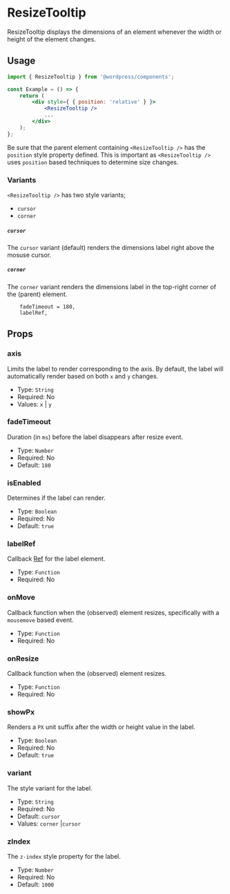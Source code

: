# ResizeTooltip

ResizeTooltip displays the dimensions of an element whenever the width or height of the element changes.

## Usage

```jsx
import { ResizeTooltip } from '@wordpress/components';

const Example = () => {
	return (
		<div style={ { position: 'relative' } }>
			<ResizeTooltip />
			...
		</div>
	);
};
```

Be sure that the parent element containing `<ResizeTooltip />` has the `position` style property defined. This is important as `<ResizeTooltip />` uses `position` based techniques to determine size changes.

### Variants

`<ResizeTooltip />` has two style variants;

-   `cursor`
-   `corner`

##### `cursor`

The `cursor` variant (default) renders the dimensions label right above the mosuse cursor.

##### `corner`

The `corner` variant renders the dimensions label in the top-right corner of the (parent) element.

    	fadeTimeout = 180,
    	labelRef,

## Props

### axis

Limits the label to render corresponding to the axis. By default, the label will automatically render based on both `x` and `y` changes.

-   Type: `String`
-   Required: No
-   Values: `x` | `y`

### fadeTimeout

Duration (in `ms`) before the label disappears after resize event.

-   Type: `Number`
-   Required: No
-   Default: `180`

### isEnabled

Determines if the label can render.

-   Type: `Boolean`
-   Required: No
-   Default: `true`

### labelRef

Callback [Ref](https://reactjs.org/docs/forwarding-refs.html) for the label element.

-   Type: `Function`
-   Required: No

### onMove

Callback function when the (observed) element resizes, specifically with a `mousemove` based event.

-   Type: `Function`
-   Required: No

### onResize

Callback function when the (observed) element resizes.

-   Type: `Function`
-   Required: No

### showPx

Renders a `PX` unit suffix after the width or height value in the label.

-   Type: `Boolean`
-   Required: No
-   Default: `true`

### variant

The style variant for the label.

-   Type: `String`
-   Required: No
-   Default: `cursor`
-   Values: `corner` |`cursor`

### zIndex

The `z-index` style property for the label.

-   Type: `Number`
-   Required: No
-   Default: `1000`
